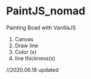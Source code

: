 # PaintJS_nomad
Painting Boad with VanillaJS

1. Canvas
2. Draw line
3. Color (x)
4. line thickness(x)

//2020.06.18 updated
